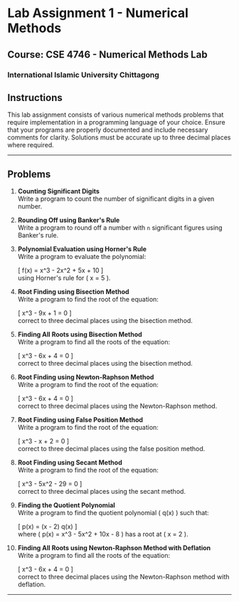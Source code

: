 # Lab Assignment 1 - Numerical Methods

## Course: CSE 4746 - Numerical Methods Lab

### International Islamic University Chittagong

## Instructions

This lab assignment consists of various numerical methods problems that require implementation in a programming language of your choice. Ensure that your programs are properly documented and include necessary comments for clarity. Solutions must be accurate up to three decimal places where required.

---

## Problems

1. **Counting Significant Digits**  
   Write a program to count the number of significant digits in a given number.

2. **Rounding Off using Banker's Rule**  
   Write a program to round off a number with `n` significant figures using Banker's rule.

3. **Polynomial Evaluation using Horner's Rule**  
   Write a program to evaluate the polynomial:

   \[ f(x) = x^3 - 2x^2 + 5x + 10 \]  
   using Horner's rule for \( x = 5 \).

4. **Root Finding using Bisection Method**  
   Write a program to find the root of the equation:

   \[ x^3 - 9x + 1 = 0 \]  
   correct to three decimal places using the bisection method.

5. **Finding All Roots using Bisection Method**  
   Write a program to find all the roots of the equation:

   \[ x^3 - 6x + 4 = 0 \]  
   correct to three decimal places using the bisection method.

6. **Root Finding using Newton-Raphson Method**  
   Write a program to find the root of the equation:

   \[ x^3 - 6x + 4 = 0 \]  
   correct to three decimal places using the Newton-Raphson method.

7. **Root Finding using False Position Method**  
   Write a program to find the root of the equation:

   \[ x^3 - x + 2 = 0 \]  
   correct to three decimal places using the false position method.

8. **Root Finding using Secant Method**  
   Write a program to find the root of the equation:

   \[ x^3 - 5x^2 - 29 = 0 \]  
   correct to three decimal places using the secant method.

9. **Finding the Quotient Polynomial**  
   Write a program to find the quotient polynomial \( q(x) \) such that:

   \[ p(x) = (x - 2) q(x) \]  
   where \( p(x) = x^3 - 5x^2 + 10x - 8 \) has a root at \( x = 2 \).

10. **Finding All Roots using Newton-Raphson Method with Deflation**  
    Write a program to find all the roots of the equation:

    \[ x^3 - 6x + 4 = 0 \]  
    correct to three decimal places using the Newton-Raphson method with deflation.

---
